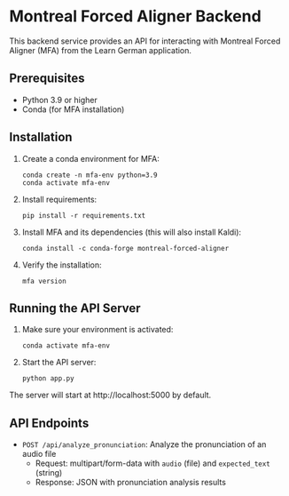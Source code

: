# Montreal Forced Aligner Backend

This backend service provides an API for interacting with Montreal Forced Aligner (MFA) from the Learn German application.

## Prerequisites

- Python 3.9 or higher
- Conda (for MFA installation)

## Installation

1. Create a conda environment for MFA:
   ```
   conda create -n mfa-env python=3.9
   conda activate mfa-env
   ```

2. Install requirements:
   ```
   pip install -r requirements.txt
   ```

3. Install MFA and its dependencies (this will also install Kaldi):
   ```
   conda install -c conda-forge montreal-forced-aligner
   ```

4. Verify the installation:
   ```
   mfa version
   ```

## Running the API Server

1. Make sure your environment is activated:
   ```
   conda activate mfa-env
   ```

2. Start the API server:
   ```
   python app.py
   ```

The server will start at http://localhost:5000 by default.

## API Endpoints

- `POST /api/analyze_pronunciation`: Analyze the pronunciation of an audio file
  - Request: multipart/form-data with `audio` (file) and `expected_text` (string)
  - Response: JSON with pronunciation analysis results 